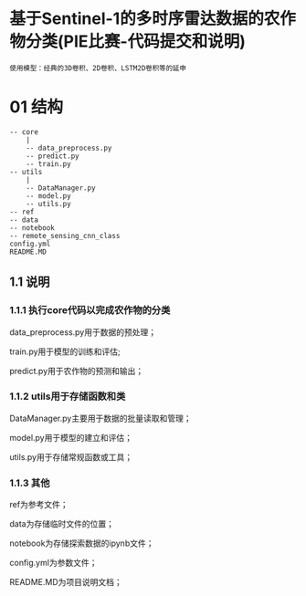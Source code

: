 # 基于Sentinel-1的多时序雷达数据的农作物分类(PIE比赛-代码提交和说明)

    使用模型：经典的3D卷积、2D卷积、LSTM2D卷积等的延申

# 01 结构

    -- core
        |
        -- data_preprocess.py
        -- predict.py
        -- train.py
    -- utils
        |
        -- DataManager.py
        -- model.py
        -- utils.py
    -- ref
    -- data
    -- notebook
    -- remote_sensing_cnn_class
    config.yml
    README.MD

## 1.1 说明

### 1.1.1 执行core代码以完成农作物的分类

data_preprocess.py用于数据的预处理；

train.py用于模型的训练和评估;

predict.py用于农作物的预测和输出；

### 1.1.2 utils用于存储函数和类

DataManager.py主要用于数据的批量读取和管理；

model.py用于模型的建立和评估；

utils.py用于存储常规函数或工具；

### 1.1.3 其他

ref为参考文件；

data为存储临时文件的位置；

notebook为存储探索数据的ipynb文件；

config.yml为参数文件；

README.MD为项目说明文档；